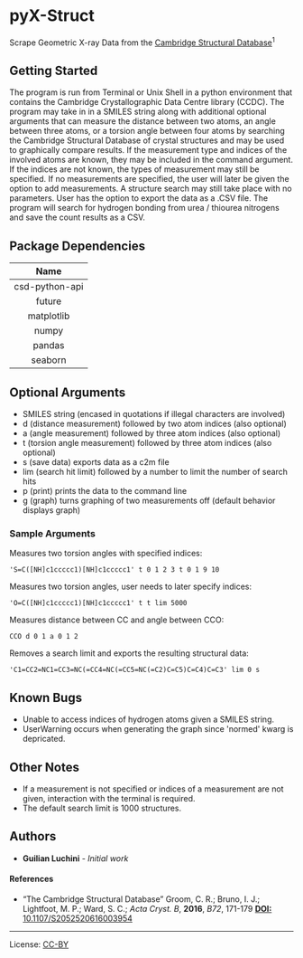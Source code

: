 # pyX-Struct

Scrape Geometric X-ray Data from the [Cambridge Structural Database](https://www.ccdc.cam.ac.uk/solutions/csd-system/components/csd/)<sup>1</sup> 

## Getting Started 

The program is run from Terminal or Unix Shell in a python environment that
contains the Cambridge Crystallographic Data Centre library (CCDC). The program
may take in in a SMILES string along with additional optional arguments that 
can measure the distance between two atoms, an angle between three atoms, or a 
torsion angle between four atoms by searching the Cambridge Structural
Database of crystal structures and may be used to graphically compare results.
If the measurement type and indices of the involved atoms are known, they
may be included in the command argument. If the indices are not known, the
types of measurement may still be specified. If no measurements are 
specified, the user will later be given the option to add measurements.
A structure search may still take place with no parameters. User has the 
option to export the data as a .CSV file. 
The program will search for hydrogen bonding from urea / thiourea nitrogens and 
save the count results as a CSV.
	
## Package Dependencies
| Name           |
| :------------: |
| csd-python-api | 
| future         |
| matplotlib     | 
| numpy          | 
| pandas         | 
| seaborn        | 


## Optional Arguments
* SMILES string (encased in quotations if illegal characters are involved)
* d (distance measurement) followed by two atom indices (also optional)
* a (angle measurement) followed by three atom indices (also optional)
* t (torsion angle measurement) followed by three atom indices (also optional)
* s (save data) exports data as a c2m file 
* lim (search hit limit) followed by a number to limit the number of search hits
* p (print) prints the data to the command line
* g (graph) turns graphing of two measurements off (default behavior displays graph)
	
### Sample Arguments
Measures two torsion angles with specified indices:
```
'S=C([NH]c1ccccc1)[NH]c1ccccc1' t 0 1 2 3 t 0 1 9 10
```
Measures two torsion angles, user needs to later specify indices:
```
'O=C([NH]c1ccccc1)[NH]c1ccccc1' t t lim 5000
```
Measures distance between CC and angle between CCO:
```
CCO d 0 1 a 0 1 2 
```
Removes a search limit and exports the resulting structural data:
```
'C1=CC2=NC1=CC3=NC(=CC4=NC(=CC5=NC(=C2)C=C5)C=C4)C=C3' lim 0 s 
```
  
## Known Bugs
* Unable to access indices of hydrogen atoms given a SMILES string.
* UserWarning occurs when generating the graph since 'normed' kwarg is depricated.
	
## Other Notes
* If a measurement is not specified or indices of a measurement are not given,
	interaction with the terminal is required.
* The default search limit is 1000 structures.

## Authors
* **Guilian Luchini** - *Initial work*

#### References
* “The Cambridge Structural Database” Groom, C. R.; Bruno, I. J.; Lightfoot, M. P.; Ward, S. C.; *Acta Cryst. B*, **2016**, *B72*, 171-179
[**DOI:** 10.1107/S2052520616003954](http://dx.doi.org/10.1107/S2052520616003954)

---
License: [CC-BY](https://creativecommons.org/licenses/by/3.0/)
